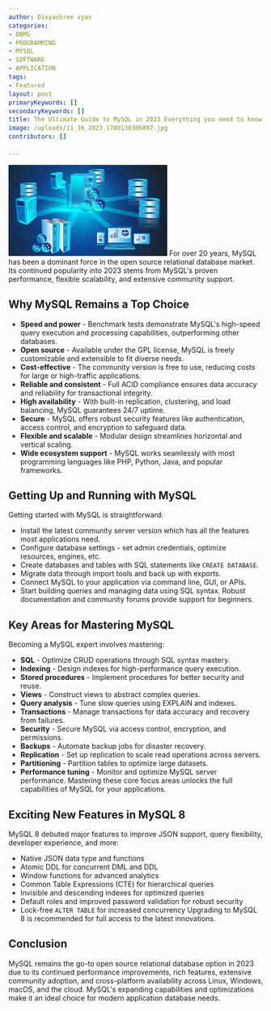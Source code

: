 ```yaml
---
author: Divyashree vyas
categories: 
- DBMS
- PROGRAMMING
- MYSQL
- SOFTWARE
- APPLICATION
tags: 
- Featured
layout: post
primaryKeywords: []
secondaryKeywords: []
title: The Ultimate Guide to MySQL in 2023 Everything you need to know
image: /uploads/11_16_2023_1700138306897.jpg
contributors: []

---
```

  ![](/uploads/11_16_2023_1700138818472_jpeg)
For over 20 years, MySQL has been a dominant force in the open source relational database market. Its continued popularity into 2023 stems from MySQL's proven performance, flexible scalability, and extensive community support.
## Why MySQL Remains a Top Choice
- **Speed and power** - Benchmark tests demonstrate MySQL's high-speed query execution and processing capabilities, outperforming other databases.
- **Open source** - Available under the GPL license, MySQL is freely customizable and extensible to fit diverse needs.
- **Cost-effective** - The community version is free to use, reducing costs for large or high-traffic applications.
- **Reliable and consistent** - Full ACID compliance ensures data accuracy and reliability for transactional integrity.
- **High availability** - With built-in replication, clustering, and load balancing, MySQL guarantees 24/7 uptime.
- **Secure** - MySQL offers robust security features like authentication, access control, and encryption to safeguard data.
- **Flexible and scalable** - Modular design streamlines horizontal and vertical scaling.
- **Wide ecosystem support** - MySQL works seamlessly with most programming languages like PHP, Python, Java, and popular frameworks.
## Getting Up and Running with MySQL
Getting started with MySQL is straightforward:
- Install the latest community server version which has all the features most applications need.
- Configure database settings - set admin credentials, optimize resources, engines, etc.
- Create databases and tables with SQL statements like `CREATE DATABASE`.
- Migrate data through import tools and back up with exports.
- Connect MySQL to your application via command line, GUI, or APIs.
- Start building queries and managing data using SQL syntax.
Robust documentation and community forums provide support for beginners.
## Key Areas for Mastering MySQL
Becoming a MySQL expert involves mastering:
- **SQL** - Optimize CRUD operations through SQL syntax mastery.
- **Indexing** - Design indexes for high-performance query execution.
- **Stored procedures** - Implement procedures for better security and reuse.
- **Views** - Construct views to abstract complex queries.
- **Query analysis** - Tune slow queries using EXPLAIN and indexes.
- **Transactions** - Manage transactions for data accuracy and recovery from failures.
- **Security** - Secure MySQL via access control, encryption, and permissions.
- **Backups** - Automate backup jobs for disaster recovery.
- **Replication** - Set up replication to scale read operations across servers.
- **Partitioning** - Partition tables to optimize large datasets.
- **Performance tuning** - Monitor and optimize MySQL server performance.
Mastering these core focus areas unlocks the full capabilities of MySQL for your applications.
## Exciting New Features in MySQL 8
MySQL 8 debuted major features to improve JSON support, query flexibility, developer experience, and more:
- Native JSON data type and functions
- Atomic DDL for concurrent DML and DDL
- Window functions for advanced analytics
- Common Table Expressions (CTE) for hierarchical queries
- Invisible and descending indexes for optimized queries
- Default roles and improved password validation for robust security
- Lock-free `ALTER TABLE` for increased concurrency
Upgrading to MySQL 8 is recommended for full access to the latest innovations.
## Conclusion
MySQL remains the go-to open source relational database option in 2023 due to its continued performance improvements, rich features, extensive community adoption, and cross-platform availability across Linux, Windows, macOS, and the cloud. MySQL's expanding capabilities and optimizations make it an ideal choice for modern application database needs.






